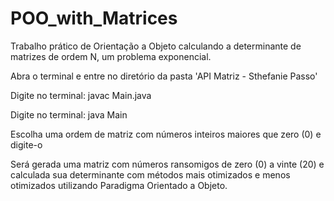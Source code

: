 # POO_with_Matrices
Trabalho prático de Orientação a Objeto calculando a determinante de matrizes de ordem N, um problema exponencial.

Abra o terminal e entre no diretório da pasta 'API Matriz - Sthefanie Passo'

Digite no terminal: javac Main.java

Digite no terminal: java Main 

Escolha uma ordem de matriz com números inteiros maiores que zero (0) e digite-o

Será gerada uma matriz com números ransomigos de zero (0) a vinte (20) e calculada sua determinante com métodos mais otimizados e menos otimizados utilizando Paradigma Orientado a Objeto.
